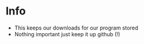 # Info

- This keeps our downloads for our program stored
- Nothing important just keep it up github (!)
